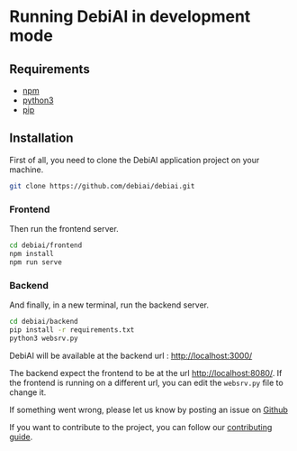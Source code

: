# Running DebiAI in development mode

## Requirements

- [npm](https://nodejs.org/en/download/)
- [python3](https://www.python.org/downloads/)
- [pip](https://pip.pypa.io/en/stable/)

## Installation

First of all, you need to clone the DebiAI application project on your machine.

```bash
git clone https://github.com/debiai/debiai.git
```

### Frontend

Then run the frontend server.

```bash
cd debiai/frontend
npm install
npm run serve
```

### Backend

And finally, in a new terminal, run the backend server.

```bash
cd debiai/backend
pip install -r requirements.txt
python3 websrv.py
```

DebiAI will be available at the backend url : [http://localhost:3000/](http://localhost:3000/)

The backend expect the frontend to be at the url [http://localhost:8080/](http://localhost:8080/). If the frontend is running on a different url, you can edit the `websrv.py` file to change it.

If something went wrong, please let us know by posting an issue on [Github](https://github.com/debiai/debiai/issues/new)

If you want to contribute to the project, you can follow our [contributing guide](https://github.com/debiai/debiai/blob/main/CONTRIBUTING.md).